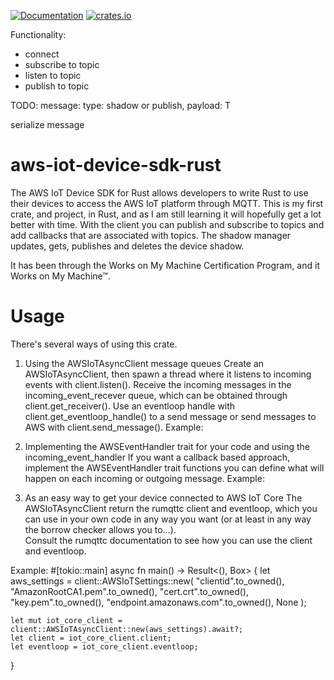 [![Documentation](https://docs.rs/aws-iot-device-sdk-rust/badge.svg)](https://docs.rs/aws-iot-device-sdk-rust/)
[![crates.io](https://img.shields.io/crates/v/aws-iot-device-sdk-rust)](https://crates.io/crates/aws-iot-device-sdk-rust)

Functionality: 
- connect
- subscribe to topic
- listen to topic
- publish to topic

TODO:
message: 
type: shadow or publish,
payload: T

serialize message


# aws-iot-device-sdk-rust

The AWS IoT Device SDK for Rust allows developers to write Rust to use their devices to access the AWS IoT platform through MQTT.
This is my first crate, and project, in Rust, and as I am still learning it will hopefully get a lot better with time.
With the client you can publish and subscribe to topics and add callbacks that are associated with topics.
The shadow manager updates, gets, publishes and deletes the device shadow.

It has been through the Works on My Machine Certification Program, and it Works on My Machine™.


# Usage

There's several ways of using this crate.

1. Using the AWSIoTAsyncClient message queues
Create an AWSIoTAsyncClient, then spawn a thread where it listens to incoming events with client.listen().
Receive the incoming messages in the incoming_event_recever queue, which can be obtained through client.get_receiver().
Use an eventloop handle with client.get_eventloop_handle() to a send message or send messages to AWS with client.send_message().
Example:

2. Implementing the AWSEventHandler trait for your code and using the incoming_event_handler
If you want a callback based approach, implement the AWSEventHandler trait functions you can define what will happen on each incoming or outgoing message.
Example:

3. As an easy way to get your device connected to AWS IoT Core
The AWSIoTAsyncClient return the rumqttc client and eventloop, which you can use in your own code in any way you want (or at least in any way the borrow checker allows you to...).  
Consult the rumqttc documentation to see how you can use the client and eventloop.

Example:
#[tokio::main]
async fn main() -> Result<(), Box<dyn Error>> {
    let aws_settings = client::AWSIoTSettings::new(
        "clientid".to_owned(),
        "AmazonRootCA1.pem".to_owned(),
        "cert.crt".to_owned(),
        "key.pem".to_owned(),
        "endpoint.amazonaws.com".to_owned(),
        None
        );

    let mut iot_core_client = client::AWSIoTAsyncClient::new(aws_settings).await?;
    let client = iot_core_client.client;
    let eventloop = iot_core_client.eventloop;
}
